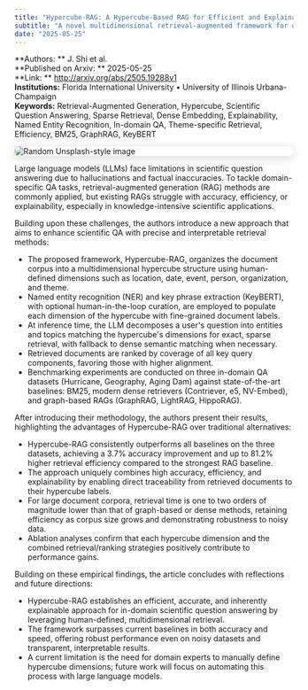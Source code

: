 ```yaml
---
title: "Hypercube-RAG: A Hypercube-Based RAG for Efficient and Explainable Scientific QA"
subtitle: "A novel multidimensional retrieval-augmented framework for domain-specific question answering"
date: "2025-05-25"
---
```


**Authors: ** J. Shi et al.<br>
**Published on Arxiv: ** 2025-05-25<br>
**Link: ** http://arxiv.org/abs/2505.19288v1<br>
**Institutions:** Florida International University • University of Illinois Urbana-Champaign<br>
**Keywords:** Retrieval-Augmented Generation, Hypercube, Scientific Question Answering, Sparse Retrieval, Dense Embedding, Explainability, Named Entity Recognition, In-domain QA, Theme-specific Retrieval, Efficiency, BM25, GraphRAG, KeyBERT<br>

<img src="https://picsum.photos/id/417/300/200" 
alt="Random Unsplash-style image" 
style="display: block; margin-left: auto; margin-right: auto; border-radius:8px; margin-bottom:1em; box-shadow: 0 4px 16px rgba(0,0,0,0.15);">

<!-- Context -->

Large language models (LLMs) face limitations in scientific question answering due to hallucinations and factual inaccuracies. To tackle domain-specific QA tasks, retrieval-augmented generation (RAG) methods are commonly applied, but existing RAGs struggle with accuracy, efficiency, or explainability, especially in knowledge-intensive scientific applications.

Building upon these challenges, the authors introduce a new approach that aims to enhance scientific QA with precise and interpretable retrieval methods:

- The proposed framework, Hypercube-RAG, organizes the document corpus into a multidimensional hypercube structure using human-defined dimensions such as location, date, event, person, organization, and theme.
- Named entity recognition (NER) and key phrase extraction (KeyBERT), with optional human-in-the-loop curation, are employed to populate each dimension of the hypercube with fine-grained document labels.
- At inference time, the LLM decomposes a user's question into entities and topics matching the hypercube's dimensions for exact, sparse retrieval, with fallback to dense semantic matching when necessary.
- Retrieved documents are ranked by coverage of all key query components, favoring those with higher alignment.
- Benchmarking experiments are conducted on three in-domain QA datasets (Hurricane, Geography, Aging Dam) against state-of-the-art baselines: BM25, modern dense retrievers (Contriever, e5, NV-Embed), and graph-based RAGs (GraphRAG, LightRAG, HippoRAG).

After introducing their methodology, the authors present their results, highlighting the advantages of Hypercube-RAG over traditional alternatives:

- Hypercube-RAG consistently outperforms all baselines on the three datasets, achieving a 3.7% accuracy improvement and up to 81.2% higher retrieval efficiency compared to the strongest RAG baseline.
- The approach uniquely combines high accuracy, efficiency, and explainability by enabling direct traceability from retrieved documents to their hypercube labels.
- For large document corpora, retrieval time is one to two orders of magnitude lower than that of graph-based or dense methods, retaining efficiency as corpus size grows and demonstrating robustness to noisy data.
- Ablation analyses confirm that each hypercube dimension and the combined retrieval/ranking strategies positively contribute to performance gains.

Building on these empirical findings, the article concludes with reflections and future directions:

- Hypercube-RAG establishes an efficient, accurate, and inherently explainable approach for in-domain scientific question answering by leveraging human-defined, multidimensional retrieval.
- The framework surpasses current baselines in both accuracy and speed, offering robust performance even on noisy datasets and transparent, interpretable results.
- A current limitation is the need for domain experts to manually define hypercube dimensions; future work will focus on automating this process with large language models.

